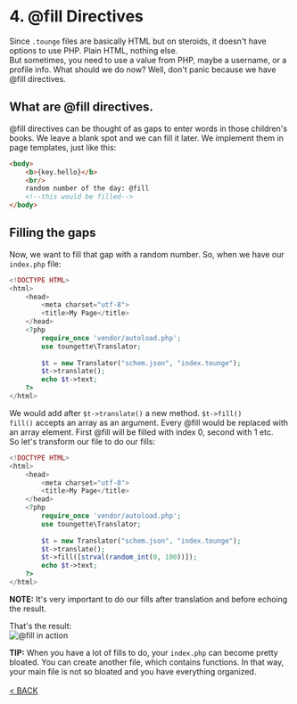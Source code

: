 # 4. \@fill Directives
Since `.tounge` files are basically HTML but on steroids, it doesn't
have options to use PHP. Plain HTML, nothing else.\
But sometimes, you need to use a value from PHP, maybe a username,
or a profile info. What should we do now? Well, don't panic because we have @fill
directives.
## What are \@fill directives.
@fill directives can be thought of as gaps to enter words in those
children's books. We leave a blank spot and we can fill it later.
We implement them in page templates, just like this:
```html
<body>
    <b>{key.hello}</b>
    <br/>
    random number of the day: @fill
    <!--this would be filled-->
</body>
```
## Filling the gaps
Now, we want to fill that gap with a random number. So, when we have
our `index.php` file:
```php
<!DOCTYPE HTML>
<html>
    <head>
        <meta charset="utf-8">
        <title>My Page</title>
    </head>
    <?php
        require_once 'vendor/autoload.php';
        use toungette\Translator;
    
        $t = new Translator("schem.json", "index.tounge");
        $t->translate();
        echo $t->text;
    ?>
</html>
```
We would add after `$t->translate()` a new method. `$t->fill()`\
`fill()` accepts an array as an argument. Every @fill would be replaced
with an array element. First @fill will be filled with index 0, second with 1 etc.
\
So let's transform our file to do our fills:
```php
<!DOCTYPE HTML>
<html>
    <head>
        <meta charset="utf-8">
        <title>My Page</title>
    </head>
    <?php
        require_once 'vendor/autoload.php';
        use toungette\Translator;
    
        $t = new Translator("schem.json", "index.tounge");
        $t->translate();
        $t->fill([strval(random_int(0, 100))]);
        echo $t->text;
    ?>
</html>
```
**NOTE:** It's very important to do our fills after translation and before echoing
the result.

That's the result:\
![@fill in action](https://i.imgur.com/Aeudm3x.jpg)

**TIP:** When you have a lot of fills to do, your `index.php` can
become pretty bloated. You can create another file, which contains
functions. In that way, your main file is not so bloated and you have
everything organized.\
\
[< BACK](basics.md)
